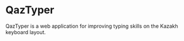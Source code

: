 # QazTyper
QazTyper is a web application for improving typing skills on the Kazakh keyboard layout.
